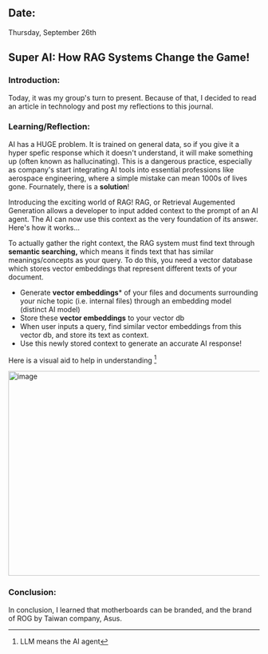 ## Date:
Thursday, September 26th

## Super AI: How RAG Systems Change the Game!

### Introduction:
Today, it was my group's turn to present. Because of that, I decided to read an article in technology and post my reflections to this journal.

### Learning/Reflection:
AI has a HUGE problem. It is trained on general data, so if you give it a hyper spefic response which it doesn't understand, it will make something up (often known as hallucinating). This is a dangerous practice, especially as company's start integrating AI tools into essential professions like aerospace engineering, where a simple mistake can mean 1000s of lives gone. Fournately, there is a **solution**! 

Introducing the exciting world of RAG! RAG, or Retrieval Augemented Generation allows a developer to input added context to the prompt of an AI agent. The AI can now use this context as the very foundation of its answer. Here's how it works...

To actually gather the right context, the RAG system must find text through **semantic searching,** which means it finds text that has similar meanings/concepts as your query. To do this, you need a vector database which stores vector embeddings that represent different texts of your document.

- Generate **vector embeddings*** of your files and documents surrounding your niche topic (i.e. internal files) through an embedding model (distinct AI model)
- Store these **vector embeddings** to your vector db
- When user inputs a query, find similar vector embeddings from this vector db, and store its text as context.
- Use this newly stored context to generate an accurate AI response!

Here is a visual aid to help in understanding [^1]

<img width="720" height="410" alt="image" src="https://github.com/user-attachments/assets/98c774e1-7bc6-45f5-bc32-79bef9210246" />

[^1]: LLM means the AI agent

### Conclusion:
In conclusion, I learned that motherboards can be branded, and the brand of ROG by Taiwan company, Asus. 
